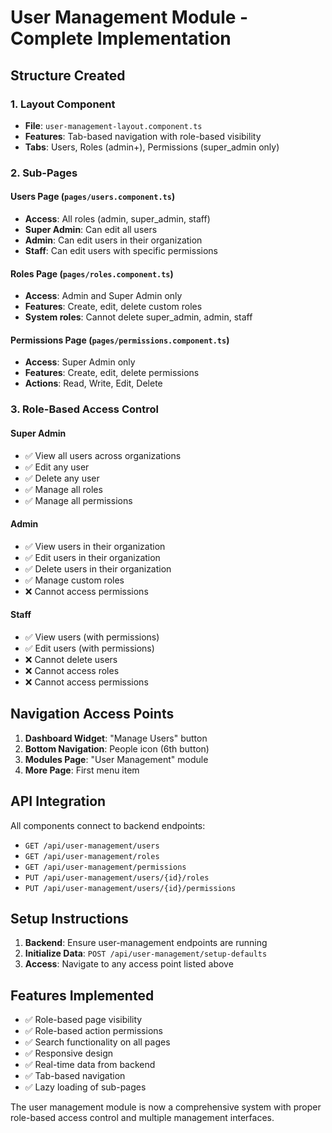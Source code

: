 # User Management Module - Complete Implementation

## Structure Created

### 1. Layout Component
- **File**: `user-management-layout.component.ts`
- **Features**: Tab-based navigation with role-based visibility
- **Tabs**: Users, Roles (admin+), Permissions (super_admin only)

### 2. Sub-Pages

#### Users Page (`pages/users.component.ts`)
- **Access**: All roles (admin, super_admin, staff)
- **Super Admin**: Can edit all users
- **Admin**: Can edit users in their organization
- **Staff**: Can edit users with specific permissions

#### Roles Page (`pages/roles.component.ts`)
- **Access**: Admin and Super Admin only
- **Features**: Create, edit, delete custom roles
- **System roles**: Cannot delete super_admin, admin, staff

#### Permissions Page (`pages/permissions.component.ts`)
- **Access**: Super Admin only
- **Features**: Create, edit, delete permissions
- **Actions**: Read, Write, Edit, Delete

### 3. Role-Based Access Control

#### Super Admin
- ✅ View all users across organizations
- ✅ Edit any user
- ✅ Delete any user
- ✅ Manage all roles
- ✅ Manage all permissions

#### Admin
- ✅ View users in their organization
- ✅ Edit users in their organization
- ✅ Delete users in their organization
- ✅ Manage custom roles
- ❌ Cannot access permissions

#### Staff
- ✅ View users (with permissions)
- ✅ Edit users (with permissions)
- ❌ Cannot delete users
- ❌ Cannot access roles
- ❌ Cannot access permissions

## Navigation Access Points

1. **Dashboard Widget**: "Manage Users" button
2. **Bottom Navigation**: People icon (6th button)
3. **Modules Page**: "User Management" module
4. **More Page**: First menu item

## API Integration

All components connect to backend endpoints:
- `GET /api/user-management/users`
- `GET /api/user-management/roles`
- `GET /api/user-management/permissions`
- `PUT /api/user-management/users/{id}/roles`
- `PUT /api/user-management/users/{id}/permissions`

## Setup Instructions

1. **Backend**: Ensure user-management endpoints are running
2. **Initialize Data**: `POST /api/user-management/setup-defaults`
3. **Access**: Navigate to any access point listed above

## Features Implemented

- ✅ Role-based page visibility
- ✅ Role-based action permissions
- ✅ Search functionality on all pages
- ✅ Responsive design
- ✅ Real-time data from backend
- ✅ Tab-based navigation
- ✅ Lazy loading of sub-pages

The user management module is now a comprehensive system with proper role-based access control and multiple management interfaces.